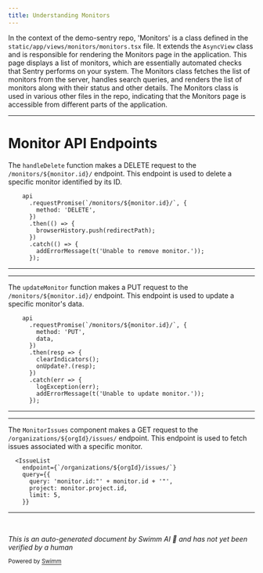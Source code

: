 ```yaml
---
title: Understanding Monitors
---
```

In the context of the demo-sentry repo, 'Monitors' is a class defined in the `static/app/views/monitors/monitors.tsx` file. It extends the `AsyncView` class and is responsible for rendering the Monitors page in the application. This page displays a list of monitors, which are essentially automated checks that Sentry performs on your system. The Monitors class fetches the list of monitors from the server, handles search queries, and renders the list of monitors along with their status and other details. The Monitors class is used in various other files in the repo, indicating that the Monitors page is accessible from different parts of the application.

<SwmSnippet path="/static/app/views/monitors/monitorHeaderActions.tsx" line="33">

---

# Monitor API Endpoints

The `handleDelete` function makes a DELETE request to the `/monitors/${monitor.id}/` endpoint. This endpoint is used to delete a specific monitor identified by its ID.

```tsx
    api
      .requestPromise(`/monitors/${monitor.id}/`, {
        method: 'DELETE',
      })
      .then(() => {
        browserHistory.push(redirectPath);
      })
      .catch(() => {
        addErrorMessage(t('Unable to remove monitor.'));
      });
```

---

</SwmSnippet>

<SwmSnippet path="/static/app/views/monitors/monitorHeaderActions.tsx" line="47">

---

The `updateMonitor` function makes a PUT request to the `/monitors/${monitor.id}/` endpoint. This endpoint is used to update a specific monitor's data.

```tsx
    api
      .requestPromise(`/monitors/${monitor.id}/`, {
        method: 'PUT',
        data,
      })
      .then(resp => {
        clearIndicators();
        onUpdate?.(resp);
      })
      .catch(err => {
        logException(err);
        addErrorMessage(t('Unable to update monitor.'));
      });
```

---

</SwmSnippet>

<SwmSnippet path="/static/app/views/monitors/monitorIssues.tsx" line="12">

---

The `MonitorIssues` component makes a GET request to the `/organizations/${orgId}/issues/` endpoint. This endpoint is used to fetch issues associated with a specific monitor.

```tsx
  <IssueList
    endpoint={`/organizations/${orgId}/issues/`}
    query={{
      query: 'monitor.id:"' + monitor.id + '"',
      project: monitor.project.id,
      limit: 5,
    }}
```

---

</SwmSnippet>

&nbsp;

*This is an auto-generated document by Swimm AI 🌊 and has not yet been verified by a human*

<SwmMeta version="3.0.0" repo-id="Z2l0aHViJTNBJTNBZGVtby1zZW50cnklM0ElM0Fzd2ltbWlv" repo-name="demo-sentry"><sup>Powered by [Swimm](/)</sup></SwmMeta>
